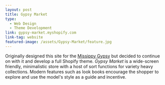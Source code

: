 ```yaml
---
layout: post
title: Gypsy Market
type:
  - Web Design
  - Theme Development
link: gypsy-market.myshopify.com
link-tag: website
featured-image: /assets/Gypsy-Market/feature.jpg
---
```

Originally designed this site for the <a href="https://www.etsy.com/shop/MissippyGypsy">Missippy Gypsy</a> but decided to continue on with it and develop a full Shopify theme. <i>Gypsy Market</i> is a wide-screen friendly, minimalistic store with a host of sort functions for variety heavy collections. Modern features such as look books encourage the shopper to explore and use the model's style as a guide and incentive. 